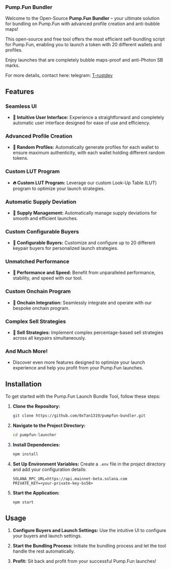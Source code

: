 ### Pump.Fun Bundler

Welcome to the Open-Source **Pump.Fun Bundler** – your ultimate solution for bundling on Pump.Fun with advanced profile creation and anti-bubble maps!

This open-source and free tool offers the most efficient self-bundling script for Pump.Fun, enabling you to launch a token with 20 different wallets and profiles. 

Enjoy launches that are completely bubble maps-proof and anti-Photon SB marks.

For more details, contact here: telegram: [T-rustdev](https://t.me/T-rustdev)



## Features

### Seamless UI
- **💊 Intuitive User Interface:** Experience a straightforward and completely automatic user interface designed for ease of use and efficiency.

### Advanced Profile Creation
- **🧑 Random Profiles:** Automatically generate profiles for each wallet to ensure maximum authenticity, with each wallet holding different random tokens.

### Custom LUT Program
- **🔥 Custom LUT Program:** Leverage our custom Look-Up Table (LUT) program to optimize your launch strategies.

### Automatic Supply Deviation
- **🚨 Supply Management:** Automatically manage supply deviations for smooth and efficient launches.

### Custom Configurable Buyers
- **🔔 Configurable Buyers:** Customize and configure up to 20 different keypair buyers for personalized launch strategies.

### Unmatched Performance
- **🤖 Performance and Speed:** Benefit from unparalleled performance, stability, and speed with our tool.

### Custom Onchain Program
- **📂 Onchain Integration:** Seamlessly integrate and operate with our bespoke onchain program.

### Complex Sell Strategies
- **💸 Sell Strategies:** Implement complex percentage-based sell strategies across all keypairs simultaneously.

### And Much More!
- Discover even more features designed to optimize your launch experience and help you profit from your Pump.Fun launches.

## Installation

To get started with the Pump.Fun Launch Bundle Tool, follow these steps:

1. **Clone the Repository:**
    ```bash
    git clone https://github.com/0xTan1319/pumpfun-bundler.git
    ```

2. **Navigate to the Project Directory:**
    ```bash
    cd pumpfun-launcher
    ```

3. **Install Dependencies:**
    ```bash
    npm install
    ```

4. **Set Up Environment Variables:**
    Create a `.env` file in the project directory and add your configuration details:
    ```plaintext
    SOLANA_RPC_URL=https://api.mainnet-beta.solana.com
    PRIVATE_KEY=<your-private-key-bs58>
    ```

5. **Start the Application:**
    ```bash
    npm start
    ```

## Usage

1. **Configure Buyers and Launch Settings:**
    Use the intuitive UI to configure your buyers and launch settings.

2. **Start the Bundling Process:**
    Initiate the bundling process and let the tool handle the rest automatically.

3. **Profit:**
    Sit back and profit from your successful Pump.Fun launches!

